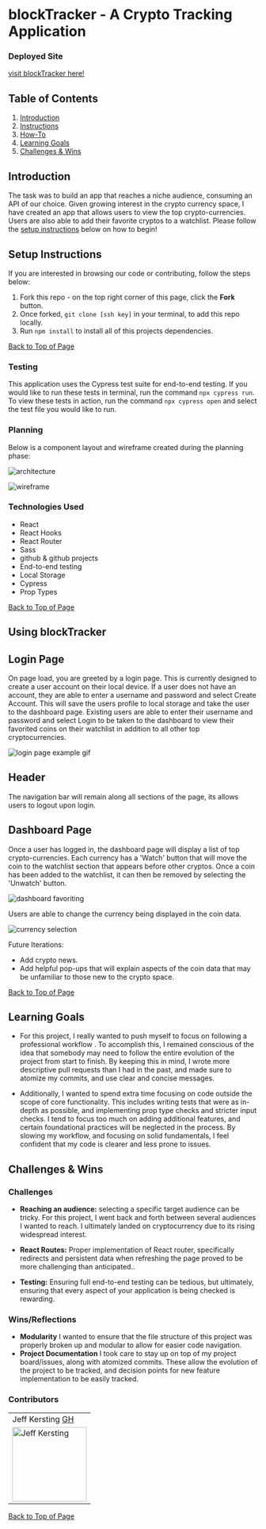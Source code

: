 # blockTracker - A Crypto Tracking Application

### Deployed Site

[visit blockTracker here!]()

## Table of Contents

1. [Introduction](#introduction)
2. [Instructions](#setup-instructions)
3. [How-To](#using-blockTracker)
4. [Learning Goals](#learning-goals)
5. [Challenges & Wins](#challenges-&-wins)

## Introduction

  The task was to build an app that reaches a niche audience, consuming an API of our choice. Given growing interest in the crypto currency space, I have created an app that allows users to view the top crypto-currencies. Users are also able to add their favorite cryptos to a watchlist. Please follow the [setup instructions](#setup-instructions) below on how to begin!

## Setup Instructions

If you are interested in browsing our code or contributing, follow the steps below:
  1. Fork this repo - on the top right corner of this page, click the **Fork** button.
  2. Once forked, `git clone [ssh key]` in your terminal, to add this repo locally.
  3. Run `npm install` to install all of this projects dependencies.

[Back to Top of Page](#table-of-contents)

### Testing

This application uses the Cypress test suite for end-to-end testing. If you would like to run these tests in terminal, run the command `npx cypress run`.
To view these tests in action, run the command `npx cypress open` and select the test file you would like to run.

### Planning

Below is a component layout and wireframe created during the planning phase:

![architecture]()

![wireframe]()


### Technologies Used

- React
- React Hooks
- React Router
- Sass
- github & github projects
- End-to-end testing
- Local Storage
- Cypress
- Prop Types


[Back to Top of Page](#table-of-contents)

## Using blockTracker

## Login Page

On page load, you are greeted by a login page. This is currently designed to create a user account on their local device. If a user does not have an account, they are able to enter a username and password and select Create Account. This will save the users profile to local storage and take the user to the dashboard page. Existing users are able to enter their username and password and select Login to be taken to the dashboard to view their favorited coins on their watchlist in addition to all other top cryptocurrencies.

![login page example gif](https://media.giphy.com/media/eFO7SNNmSwlUK0vKcW/giphy.gif)

## Header

The navigation bar will remain along all sections of the page, its allows users to logout upon login.


## Dashboard Page

Once a user has logged in, the dashboard page will display a list of top crypto-currencies. Each currency has a 'Watch' button that will move the coin to the watchlist section that appears before other cryptos. Once a coin has been added to the watchlist, it can then be removed by selecting the 'Unwatch' button.

![dashboard favoriting](https://media.giphy.com/media/AnCxg8JsnoOQgLmFyd/giphy.gif)

Users are able to change the currency being displayed in the coin data.

![currency selection](https://media.giphy.com/media/7Qoi3R4Bx1LiMRDAtg/giphy.gif)

Future Iterations:
- Add crypto news.
- Add helpful pop-ups that will explain aspects of the coin data that may be unfamiliar to those new to the crypto space.

[Back to Top of Page](#table-of-contents)

## Learning Goals

- For this project, I really wanted to push myself to focus on following a professional workflow . To accomplish this, I remained conscious of the idea that somebody may need to follow the entire evolution of the project from start to finish. By keeping this in mind, I wrote more descriptive pull requests than I had in the past, and made sure to atomize my commits, and use clear and concise messages.

- Additionally, I wanted to spend extra time focusing on code outside the scope of core functionality. This includes writing tests that were as in-depth as possible, and implementing prop type checks and stricter input checks. I tend to focus too much on adding additional features, and certain foundational practices will be neglected in the process. By slowing my workflow, and focusing on solid fundamentals, I feel confident that my code is clearer and less prone to issues.

## Challenges & Wins

### Challenges

- **Reaching an audience:** selecting a specific target audience can be tricky. For this project, I went back and forth between several audiences I wanted to reach. I ultimately landed on cryptocurrency due to its rising widespread interest.

- **React Routes:** Proper implementation of React router, specifically redirects and persistent data when refreshing the page proved to be more challenging than anticipated..
- **Testing:**  Ensuring full end-to-end testing can be tedious, but ultimately, ensuring that every aspect of your application is being checked is rewarding.

### Wins/Reflections

- **Modularity** I wanted to ensure that the file structure of this project was properly broken up and modular to allow for easier code navigation.
- **Project Documentation** I took care to stay up on top of my project board/issues, along with atomized commits. These allow the evolution of the project to be tracked, and decision points for new feature implementation to be easily tracked.

### Contributors

<table>
  <tr>
    <td> Jeff Kersting <a href="https://github.com/JeffKersting">GH</td>
  </tr>
 <td><img src="https://avatars.githubusercontent.com/u/69732297?s=460&u=00030864e625ff24c4d8f902473b89e6f0c450ac&v=4" alt="Jeff Kersting"
 width="150" height="auto" /></td>
</table>


[Back to Top of Page](#table-of-contents)
